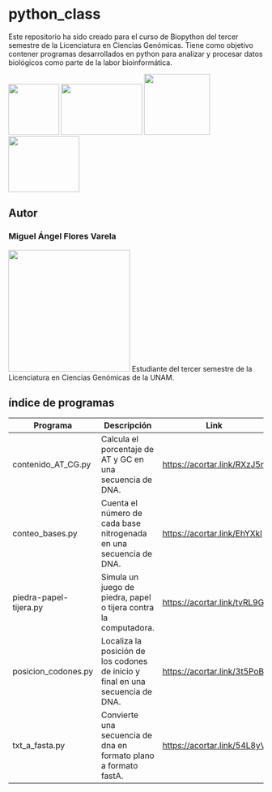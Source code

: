 # python_class
Este repositorio ha sido creado para el curso de Biopython del tercer semestre de la Licenciatura en Ciencias Genómicas. Tiene como objetivo contener programas desarrollados en python para  analizar y procesar datos biológicos como parte de la labor bioinformática. 

<img src="https://www.lcg.unam.mx/wp-content/uploads/2018/08/lcg_logo_azullcg-square.png" width="100" height="100"> <img src="https://logowik.com/content/uploads/images/unam2221.jpg" width="160" height="100"> <img src="https://mexico.campus-party.org/wp-content/uploads/sites/31/2018/05/IBt-UNAM.jpg" width="130" height="120">  <img src="https://scontent.fcvj1-1.fna.fbcdn.net/v/t39.30808-6/319545979_927279391615679_8040181018443581264_n.jpg?_nc_cat=107&ccb=1-7&_nc_sid=a2f6c7&_nc_eui2=AeHpIEDDbOGVft_dJl4ChruJe0G6JkZYugd7QbomRli6ByrqqvPvm15XZocDuGqYwo0EiCYdkpnUAaO3yuJV6hkK&_nc_ohc=vAYnDrCzfWIAX-YieR-&_nc_ht=scontent.fcvj1-1.fna&oh=00_AfA9Ub3LzfryRWZW3nde8NYTjj697Y3bCCSElibz5ZykDA&oe=6501C527" width="140" height="110">
## Autor
### Miguel Ángel Flores Varela
<img src="" width="240" height="240"> 
Estudiante del tercer semestre de la Licenciatura en Ciencias Genómicas de la UNAM.

## índice de programas
| Programa  | Descripción | Link |
| -- | -- | -- |
| contenido_AT_CG.py | Calcula el porcentaje de AT y GC en una secuencia de DNA. | https://acortar.link/RXzJ5n |
| conteo_bases.py | Cuenta el número de cada base nitrogenada en una secuencia de DNA. | https://acortar.link/EhYXkI |
| piedra-papel-tijera.py | Simula un juego de piedra, papel o tijera contra la computadora. | https://acortar.link/tvRL9G |
| posicion_codones.py | Localiza la posición de los codones de inicio y final en una secuencia de DNA. | https://acortar.link/3t5PoB |
| txt_a_fasta.py | Convierte una secuencia de dna en formato plano a formato fastA. | https://acortar.link/54L8yV |
